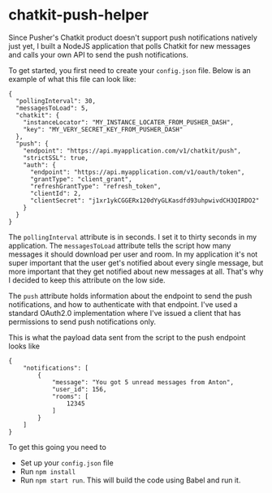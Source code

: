 # chatkit-push-helper
Since Pusher's Chatkit product doesn't support push notifications natively just yet, I built a NodeJS application that polls Chatkit for new messages and calls your own API to send the push notifications.

To get started, you first need to create your `config.json` file. Below is an example of what this file can look like: 

```
{
  "pollingInterval": 30,
  "messagesToLoad": 5,
  "chatkit": {
    "instanceLocator": "MY_INSTANCE_LOCATER_FROM_PUSHER_DASH",
    "key": "MY_VERY_SECRET_KEY_FROM_PUSHER_DASH"
  },
  "push": {
    "endpoint": "https://api.myapplication.com/v1/chatkit/push",
    "strictSSL": true,
    "auth": {
      "endpoint": "https://api.myapplication.com/v1/oauth/token",
      "grantType": "client_grant",
      "refreshGrantType": "refresh_token",
      "clientId": 2,
      "clientSecret": "j1xr1ykCGGERx120dYyGLKasdfd93uhpwivdCH3QIRDO2"
    }
  }
}
```

The `pollingInterval` attribute is in seconds. I set it to thirty seconds in my application. The `messagesToLoad` attribute tells the script how many messages it should download per user and room. In my application it's not super important that the user get's notified about every single message, but more important that they get notified about new messages at all. That's why I decided to keep this attribute on the low side.

The `push` attribute holds information about the endpoint to send the push notifications, and how to authenticate with that endpoint. I've used a standard OAuth2.0 implementation where I've issued a client that has permissions to send push notifications only.

This is what the payload data sent from the script to the push endpoint looks like

```
{
	"notifications": [
		{
			"message": "You got 5 unread messages from Anton",
			"user_id": 156,
			"rooms": [
				12345
			]
		}
	]
}
```

To get this going you need to
- Set up your `config.json` file
- Run `npm install`
- Run `npm start run`. This will build the code using Babel and run it.
